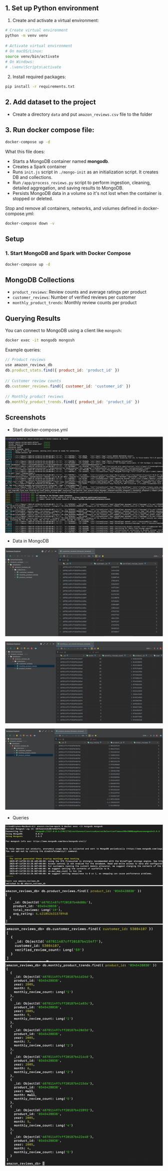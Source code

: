 ## 1. Set up Python environment

1. Create and activate a virtual environment:

```bash
# Create virtual environment
python -m venv venv

# Activate virtual environment
# On macOS/Linux:
source venv/bin/activate
# On Windows:
# .\venv\Scripts\activate
```

2. Install required packages:

```bash
pip install -r requirements.txt
```

## 2. Add dataset to the project

* Create a directory `data` and put `amazon_reviews.csv` file to the folder

## 3. Run docker compose file:

```bash
docker-compose up -d
```

What this file does:
* Starts a MongoDB container named **mongodb**.
* Creates a Spark container
* Runs `init.js` script in `./mongo-init` as an initialization script. It creates DB and collections.
* Run `/app/process_reviews.py` script to perform ingestion, cleaning, detailed aggregation, and saving results to MongoDB.
* Persists MongoDB data in a volume so it's not lost when the container is stopped or deleted.

Stop and remove all containers, networks, and volumes defined in docker-compose.yml:

```bash
docker-compose down -v
```

## Setup

### 1. Start MongoDB and Spark with Docker Compose
```bash
docker-compose up -d
```

## MongoDB Collections
- `product_reviews`: Review counts and average ratings per product
- `customer_reviews`: Number of verified reviews per customer
- `monthly_product_trends`: Monthly review counts per product

## Querying Results
You can connect to MongoDB using a client like `mongosh`:

```bash
docker exec -it mongodb mongosh
```

Example queries:
```js
// Product reviews
use amazon_reviews_db
db.product_stats.find({ product_id: 'product_id' })

// Customer review counts
db.customer_reviews.find({ customer_id: 'customer_id' })

// Monthly product reviews
db.monthly_product_trends.find({ product_id: 'product_id' })
```

## Screenshots

* Start docker-compose.yml

![img.png](screenshots/img.png)

* Data in MongoDB

![img_3.png](screenshots/img_3.png)

![img_4.png](screenshots/img_4.png)

![img_5.png](screenshots/img_5.png)

* Queries

![img_6.png](screenshots/img_6.png)
![img_7.png](screenshots/img_7.png)
![img_8.png](screenshots/img_8.png)
![img_1.png](screenshots/img_1.png)